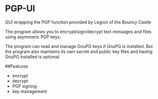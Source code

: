 # PGP-UI
GUI wrapping the PGP function provided by Legion of the Bouncy Castle


 The program allows you to encrypt/sign/decrypt text messages and files using asymmeric PGP keys. 

The program can read and manage GnuPG keys if GnuPG is installed. But the program also maintains its own secret and public key files and having GnuPG installed is optional.

##Features

* encrypt
* decrypt
* PGP signing
* key management 